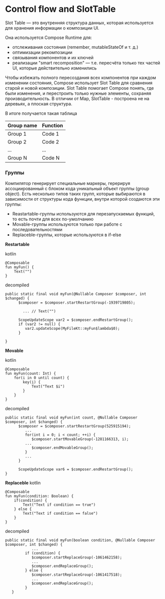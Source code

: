 # Control flow and SlotTable

Slot Table — это внутренняя структура данных, которая используется для хранения информации о композиции UI.

Она используется Compose Runtime для:

- отслеживания состояния (remember, mutableStateOf и т. д.)
- оптимизации рекомпозиции
- связывания компонентов и их ключей
- реализации "smart recomposition" — т.е. пересчёта только тех частей UI, которые действительно изменились

Чтобы избежать полного пересоздания всех компонентов при каждом изменении состояния, Compose использует Slot Table для сравнения старой и новой композиции. Slot Table помогает Compose понять, где были изменения, и перестроить только нужные элементы, сохраняя производительность. В отличии от Map, SlotTable - построена не на деревьях, а плоская структура.

В итоге получается такая таблица

| Group name   | Function  |
|:-------------|:----------|
| Group 1      | Code 1    |
| Group 2      | Code 2    |
| ...          | ...       |
| Group N      | Code N    |

### Группы                                                                                                                                                                                                                                                                                                                                                                                                                                                                                                                                                                                                                                                                                                                                                                                                                                                                                                                                                                                                                                                                                                                                                                                                                                                                                                                                                                                                                                                                                                                                                                                                                                                                                                                                                                                                                                                                                                                                                                                                                                                                                                                                                                                                                                                                                                                                                                                                                                                                                                                                                                                                                                                                                                                           
Компилятор генерирует специальные маркеры, герерируя ассоциированный с блоком кода уникальный объект группы (group object).
Есть несколько типов таких групп, которые выбираются в зависимости от структуры кода функции, внутри которой создаются эти группы:
- Reastartable-группы используются для перезапускаемых функций, то есть почти для всех по-умолчанию
- Movable-группы используются только при работе с последовательностями
- Replaceble-группы, которые используются в if-else

**Restartable**

kotlin

```
@Composable
fun myFun() {
    Text("")
}
```

decompiled
```
public static final void myFun(@Nullable Composer $composer, int $changed) {
      $composer = $composer.startRestartGroup(-1939719805);

		... // Text("")

      ScopeUpdateScope var2 = $composer.endRestartGroup();
      if (var2 != null) {
         var2.updateScope(MyFileKt::myFun$lambda$0);
      }

}
```

**Movable**

kotlin
```
@Composable
fun myFun(count: Int) {
    for(i in 0 until count) {
        key(i) {
            Text("Text $i")
        }
    }
}
```

decompiled
```
public static final void myFun(int count, @Nullable Composer $composer, int $changed) {
      $composer = $composer.startRestartGroup(525915194);
         ...
         for(int i = 0; i < count; ++i) {
            $composer.startMovableGroup(-1281166313, i);
         ...
            $composer.endMovableGroup();
         }
         ...
      }

      ScopeUpdateScope var6 = $composer.endRestartGroup();
}
```

**Replaceble**
kotlin

```
@Composable
fun myFun(condition: Boolean) {
    if(condition) {
        Text("Text if condition == true")
    } else {
        Text("Text if condition == false")
    }
}
```

decompiled
```
public static final void myFun(boolean condition, @Nullable Composer $composer, int $changed) {
            ...
         if (condition) {
            $composer.startReplaceGroup(-1061462158);
            ...
            $composer.endReplaceGroup();
         } else {
            $composer.startReplaceGroup(-1061417518);
            ...
            $composer.endReplaceGroup();
         }
   }

```